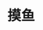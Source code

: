 ---
title: 摸鱼
description: 
image: cover/1.png

# Badge style
style:
    background: "#2a9d8f"
    color: "#fff"
---